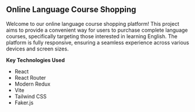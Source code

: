 ## Online Language Course Shopping

Welcome to our online language course shopping platform! This project aims to provide a convenient way for users to purchase complete language courses, specifically targeting those interested in learning English. The platform is fully responsive, ensuring a seamless experience across various devices and screen sizes.

**Key Technologies Used**

- React
- React Router
- Modern Redux
- Vite
- Tailwind CSS
- Faker.js
